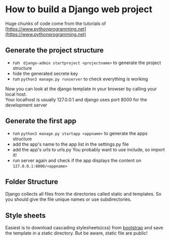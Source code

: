# How to build a Django web project
Huge chunks of code come from the tutorials of [https://www.pythonprogramming.net](https://www.pythonprogramming.net)


## Generate the project structure
 * run ``` django-admin startproject <projectname>``` to generate the project structure
 * hide the generated secrete key
 * run ```python3 manage.py runserver``` to check everything is working
 
Now you can look at the django template in your browser by calling your local host.  
Your localhost is usually  127.0.0.1 and django uses port 8000 for the development server

## Generate the first app

 * run ```python3 manage.py startapp <appname>``` to generate the apps structure
 * add the app's name to the app list in the settings.py file
 * add the app's urls to urls.py
 You probably want to use include, so import it!
 * run server again and check if the app displays the content on ```127.0.0.1:8000/<appname> ```

## Folder Structure
Django collects all files from the directories called static and templates. So you should give the file unique names or use subdirectories.

## Style sheets
Easiest is to download cascading stylesheets(css) from [bootstrap](https://getbootstrap.com/) and save the template in a static directory.
But be aware, static file are public!